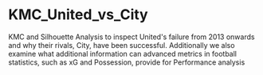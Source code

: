 # KMC_United_vs_City
KMC and Silhouette Analysis to inspect United's failure from 2013 onwards and why their rivals, City, have been successful. Additionally we also examine 
what additional information can advanced metrics in football statistics, such as xG and Possession, provide for Performance analysis

